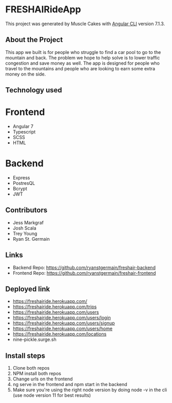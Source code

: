 # FRESHAIRideApp

This project was generated by Muscle Cakes with [Angular CLI](https://github.com/angular/angular-cli) version 7.1.3.

## About the Project

This app we built is for people who struggle to find a car pool to go to the mountain and back.
The problem we hope to help solve is to lower traffic congestion and save money as well.
The app is designed for people who travel to the mountains and people who are looking to earn some extra money on the side.

## Technology used
# Frontend

- Angular 7
- Typescript
- SCSS
- HTML

# Backend

- Express
- PostresQL
- Bcrypt
- JWT

## Contributors 

- Jess Markgraf
- Josh Scala
- Trey Young
- Ryan St. Germain

## Links

- Backend Repo: https://github.com/ryanstgermain/freshair-backend
- Frontend Repo: https://github.com/ryanstgermain/freshair-frontend

## Deployed link

- https://freshairide.herokuapp.com/
- https://freshairide.herokuapp.com/trips
- https://freshairide.herokuapp.com/users
- https://freshairide.herokuapp.com/users/login
- https://freshairide.herokuapp.com/users/signup
- https://freshairide.herokuapp.com/users/home
- https://freshairide.herokuapp.com/locations
- nine-pickle.surge.sh

## Install steps

1. Clone both repos
2. NPM install both repos
3. Change urls on the frontend
4. ng serve in the frontend and npm start in the backend
5. Make sure you're using the right node version by doing node -v in the cli (use node version 11 for best results)

